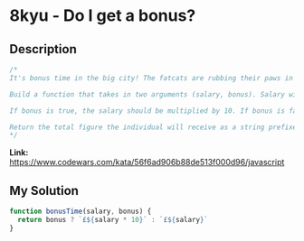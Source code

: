 # 8kyu - Do I get a bonus?


## Description
```js
/*
It's bonus time in the big city! The fatcats are rubbing their paws in anticipation... but who is going to make the most money?

Build a function that takes in two arguments (salary, bonus). Salary will be an integer, and bonus a boolean.

If bonus is true, the salary should be multiplied by 10. If bonus is false, the fatcat did not make enough money and must receive only his stated salary.

Return the total figure the individual will receive as a string prefixed with "£" (= "\u00A3", JS, Go, Java, Scala, and Julia), "$" (C#, C++, Dart, Ruby, Clojure, Elixir, PHP, Python, Haskell, and Lua) or "¥" (Rust).
*/
```

**Link:** https://www.codewars.com/kata/56f6ad906b88de513f000d96/javascript

## My Solution
```js
function bonusTime(salary, bonus) {
  return bonus ? `£${salary * 10}` : `£${salary}`
}
```